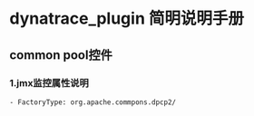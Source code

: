 # dynatrace_plugin 简明说明手册
## common pool控件
### 1.jmx监控属性说明
	- FactoryType: org.apache.commpons.dpcp2/